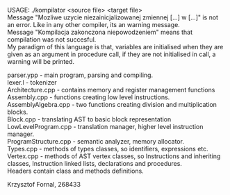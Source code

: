 USAGE: ./kompilator \<source file\> \<target file\>   
Message "Mozliwe uzycie niezainicjalizowanej zmiennej [...] w [...]" is not an error. Like in any other compiler, its an warning message.   
Message "Kompilacja zakonczona niepowodzeniem" means that compilation was not succesful.   
My paradigm of this language is that, variables are initialised when they are given as an argument in procedure call, if they are not initialised in call, a warning will be printed.   
    
parser.ypp - main program, parsing and compiling.   
lexer.l - tokenizer    
Architecture.cpp - contains memory and register management functions   
Assembly.cpp - functions creating low level instructions.   
AssemblyAlgebra.cpp - two functions creating division and multiplication blocks.   
Block.cpp - translating AST to basic block representation   
LowLevelProgram.cpp - translation manager, higher level instruction manager.   
ProgramStructure.cpp - semantic analyzer, memory allocator.   
Types.cpp - methods of types classes, so identifiers, expressions etc.   
Vertex.cpp - methods of AST vertex classes, so Instructions and inheriting classes, Instruction linked lists, declarations and procedures.   
Headers contain class and methods definitions.
    
Krzysztof Fornal, 268433